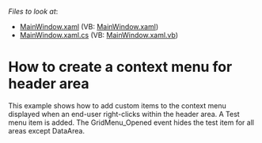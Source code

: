 <!-- default file list -->
*Files to look at*:

* [MainWindow.xaml](./CS/CreateValueContextMenu/MainWindow.xaml) (VB: [MainWindow.xaml](./VB/CreateValueContextMenu/MainWindow.xaml))
* [MainWindow.xaml.cs](./CS/CreateValueContextMenu/MainWindow.xaml.cs) (VB: [MainWindow.xaml.vb](./VB/CreateValueContextMenu/MainWindow.xaml.vb))
<!-- default file list end -->
# How to create a context menu for header area


<p>This example shows how to add custom items to the context menu displayed when an end-user right-clicks within the header area. A Test menu item is added. The GridMenu_Opened event hides the test item for all areas except DataArea.</p>

<br/>


